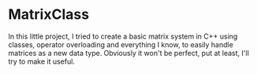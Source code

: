 # MatrixClass
In this little project, I tried to create a basic matrix system in C++ using classes, operator overloading and everything I know, to easily handle matrices as a new data type. Obviously it won't be perfect, put at least, I'll try to make it useful.
